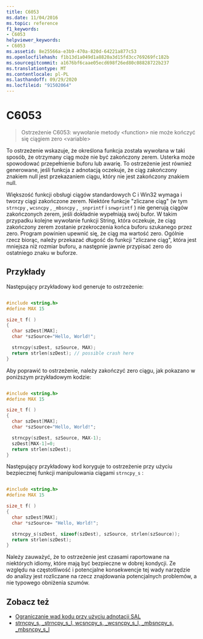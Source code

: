 ```yaml
---
title: C6053
ms.date: 11/04/2016
ms.topic: reference
f1_keywords:
- C6053
helpviewer_keywords:
- C6053
ms.assetid: 8e25566a-e3b9-470a-820d-64221a877c53
ms.openlocfilehash: f1b13d1a049d1a8820a3d15fd3cc769269fc182b
ms.sourcegitcommit: a1676bf6caae05ecd698f26ed80c08828722b237
ms.translationtype: MT
ms.contentlocale: pl-PL
ms.lasthandoff: 09/29/2020
ms.locfileid: "91502064"
---
```

# <a name="c6053"></a>C6053

> Ostrzeżenie C6053: wywołanie metody \<function> nie może kończyć się ciągiem zero \<variable>

To ostrzeżenie wskazuje, że określona funkcja została wywołana w taki sposób, że otrzymany ciąg może nie być zakończony zerem. Usterka może spowodować przepełnienie buforu lub awarię. To ostrzeżenie jest również generowane, jeśli funkcja z adnotacją oczekuje, że ciąg zakończony znakiem null jest przekazaniem ciągu, który nie jest zakończony znakiem null.

Większość funkcji obsługi ciągów standardowych C i Win32 wymaga i tworzy ciągi zakończone zerem. Niektóre funkcje "zliczane ciąg" (w tym `strncpy` , `wcsncpy` , `_mbsncpy` , `_snprintf` i `snwprintf` ) nie generują ciągów zakończonych zerem, jeśli dokładnie wypełniają swój bufor. W takim przypadku kolejne wywołanie funkcji String, która oczekuje, że ciąg zakończony zerem zostanie przekroczenia końca buforu szukanego przez zero. Program powinien upewnić się, że ciąg ma wartość zero. Ogólnie rzecz biorąc, należy przekazać długość do funkcji "zliczane ciąg", która jest mniejsza niż rozmiar buforu, a następnie jawnie przypisać zero do ostatniego znaku w buforze.

## <a name="examples"></a>Przykłady

Następujący przykładowy kod generuje to ostrzeżenie:

```cpp

#include <string.h>
#define MAX 15

size_t f( )
{
  char szDest[MAX];
  char *szSource="Hello, World!";

  strncpy(szDest, szSource, MAX);
  return strlen(szDest); // possible crash here
}
```

Aby poprawić to ostrzeżenie, należy zakończyć zero ciągu, jak pokazano w poniższym przykładowym kodzie:

```cpp

#include <string.h>
#define MAX 15

size_t f( )
{
  char szDest[MAX];
  char *szSource="Hello, World!";

  strncpy(szDest, szSource, MAX-1);
  szDest[MAX-1]=0;
  return strlen(szDest);
}
```

Następujący przykładowy kod koryguje to ostrzeżenie przy użyciu bezpiecznej funkcji manipulowania ciągami `strncpy_s` :

```cpp

#include <string.h>
#define MAX 15

size_t f( )
{
  char szDest[MAX];
  char *szSource= "Hello, World!";

  strncpy_s(szDest, sizeof(szDest), szSource, strlen(szSource));
  return strlen(szDest);
}
```

Należy zauważyć, że to ostrzeżenie jest czasami raportowane na niektórych idiomy, które mają być bezpieczne w dobrej kondycji. Ze względu na częstotliwość i potencjalne konsekwencje tej wady narzędzie do analizy jest rozliczane na rzecz znajdowania potencjalnych problemów, a nie typowego obniżenia szumów.

## <a name="see-also"></a>Zobacz też

- [Ograniczanie wad kodu przy użyciu adnotacji SAL](using-sal-annotations-to-reduce-c-cpp-code-defects.md)
- [strncpy_s, _strncpy_s_l, wcsncpy_s, _wcsncpy_s_l, _mbsncpy_s, _mbsncpy_s_l](../c-runtime-library/reference/strncpy-s-strncpy-s-l-wcsncpy-s-wcsncpy-s-l-mbsncpy-s-mbsncpy-s-l.md)
